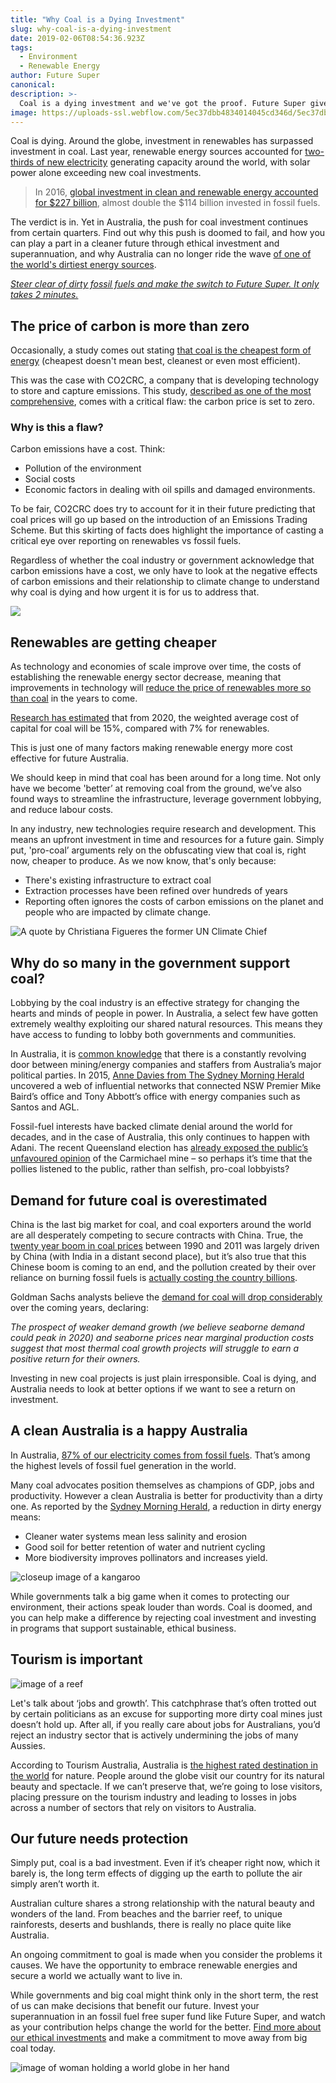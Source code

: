 ```yaml
---
title: "Why Coal is a Dying Investment"
slug: why-coal-is-a-dying-investment
date: 2019-02-06T08:54:36.923Z
tags:
  - Environment
  - Renewable Energy
author: Future Super
canonical:
description: >-
  Coal is a dying investment and we've got the proof. Future Super gives the full story on why Australians are steering clear from fossil fuel investments.
image: https://uploads-ssl.webflow.com/5ec37dbb4834014045cd346d/5ec37dbc48340154b0cd3d29_Blog%20-%20main%20images%20_2.0.png
---
```


Coal is dying. Around the globe, investment in renewables has surpassed investment in coal. Last year, renewable energy sources accounted for [two-thirds of new electricity](http://www.theaustralian.com.au/news/nation/solar-exceeds-new-investment-in-coal/news-story/cdde93d6c7e6a5645f9a69d25c0485d2) generating capacity around the world, with solar power alone exceeding new coal investments.

> In 2016, [global investment in clean and renewable energy accounted for $227 billion](https://www.ft.com/content/702822b6-46f0-11e7-8d27-59b4dd6296b8), almost double the $114 billion invested in fossil fuels.

The verdict is in. Yet in Australia, the push for coal investment continues from certain quarters. Find out why this push is doomed to fail, and how you can play a part in a cleaner future through ethical investment and superannuation, and why Australia can no longer ride the wave [of one of the world's dirtiest energy sources](http://www.iea.org/bookshop/735-Medium-Term_Coal_Market_Report_2016).

[_Steer clear of dirty fossil fuels and make the switch to Future Super. It only takes 2 minutes._](https://join.myfuturesuper.com.au/)

## The price of carbon is more than zero

Occasionally, a study comes out stating [that coal is the cheapest form of energy](http://old.co2crc.com.au/dls/brochures/LCOE_Executive_Summary.pdf) (cheapest doesn't mean best, cleanest or even most efficient).

This was the case with CO2CRC, a company that is developing technology to store and capture emissions. This study, [described as one of the most comprehensive](http://www.abc.net.au/triplej/programs/hack/coal-versus-renewables-what-you-need-to-know/8269964), comes with a critical flaw: the carbon price is set to zero.

### Why is this a flaw?

Carbon emissions have a cost. Think:

- Pollution of the environment
- Social costs
- Economic factors in dealing with oil spills and damaged environments.

To be fair, CO2CRC does try to account for it in their future predicting that coal prices will go up based on the introduction of an Emissions Trading Scheme. But this skirting of facts does highlight the importance of casting a critical eye over reporting on renewables vs fossil fuels.

Regardless of whether the coal industry or government acknowledge that carbon emissions have a cost, we only have to look at the negative effects of carbon emissions and their relationship to climate change to understand why coal is dying and how urgent it is for us to address that.

![](https://lh4.googleusercontent.com/4w-3OSl7CPgD2i75AuEItzDBocSXncw1rmSIzmsLIZy-TpMqZzx4cfxXRA9C2Bx3xP8PqNZGPoOfrri-4z64DitgTjCen034xDnK7kABVQus9VjsOJPo0xKzPd4l_sl1FqPAWESV)

## Renewables are getting cheaper

As technology and economies of scale improve over time, the costs of establishing the renewable energy sector decrease, meaning that improvements in technology will [reduce the price of renewables more so than coal](https://theconversation.com/renewables-will-be-cheaper-than-coal-in-the-future-here-are-the-numbers-84433) in the years to come.

[Research has estimated](https://www.environment.gov.au/system/files/resources/1d6b0464-6162-4223-ac08-3395a6b1c7fa/files/emissions-mitigation-policies.pdf) that from 2020, the weighted average cost of capital for coal will be 15%, compared with 7% for renewables.

This is just one of many factors making renewable energy more cost effective for future Australia.

We should keep in mind that coal has been around for a long time. Not only have we become 'better’ at removing coal from the ground, we’ve also found ways to streamline the infrastructure, leverage government lobbying, and reduce labour costs.

In any industry, new technologies require research and development. This means an upfront investment in time and resources for a future gain. Simply put, 'pro-coal’ arguments rely on the obfuscating view that coal is, right now, cheaper to produce. As we now know, that's only because:

- There's existing infrastructure to extract coal
- Extraction processes have been refined over hundreds of years
- Reporting often ignores the costs of carbon emissions on the planet and people who are impacted by climate change.

![A quote by Christiana Figueres the former UN Climate Chief](https://lh6.googleusercontent.com/PFK9vb5pC8HEtyafRUUADMXITK9PVNSMxiUqw_eylOx1lazTMVIHM97FmfmEvFT61Dn9b4tg9rxVDc9DUJM1CGjucr2C0wy9BT1iC3JaW7mck-vPmOygILEukyLT1w_wEgFuY3qR)

## Why do so many in the government support coal?

Lobbying by the coal industry is an effective strategy for changing the hearts and minds of people in power. In Australia, a select few have gotten extremely wealthy exploiting our shared natural resources. This means they have access to funding to lobby both governments and communities.

In Australia, it is [common knowledge](https://theconversation.com/the-fossil-fuelled-political-economy-of-australian-elections-61394) that there is a constantly revolving door between mining/energy companies and staffers from Australia’s major political parties. In 2015, [Anne Davies from The Sydney Morning Herald](http://www.smh.com.au/nsw/csg-industry-hires-wellconnected-staffers-20150515-gh2rg3.html) uncovered a web of influential networks that connected NSW Premier Mike Baird’s office and Tony Abbott’s office with energy companies such as Santos and AGL.



Fossil-fuel interests have backed climate denial around the world for decades, and in the case of Australia, this only continues to happen with Adani. The recent Queensland election has [already exposed the public’s unfavoured opinion](http://www.couriermail.com.au/news/opinion/opinion-adanis-carmichael-mine-unpopular-as-state-election-results-show/news-story/fc6d73295603494edd2a05bfbfe4969b) of the Carmichael mine – so perhaps it’s time that the pollies listened to the public, rather than selfish, pro-coal lobbyists?

## Demand for future coal is overestimated

China is the last big market for coal, and coal exporters around the world are all desperately competing to secure contracts with China. True, the [twenty year boom in coal prices](http://grist.org/climate-energy/goldman-sachs-says-coal-export-terminals-are-a-bad-investment/) between 1990 and 2011 was largely driven by China (with India in a distant second place), but it’s also true that this Chinese boom is coming to an end, and the pollution created by their over reliance on burning fossil fuels is [actually costing the country billions](http://grist.org/news/china-to-spend-big-to-clean-up-its-air/).

Goldman Sachs analysts believe the [demand for coal will drop considerably](http://d35brb9zkkbdsd.cloudfront.net/wp-content/uploads/2013/08/GS_Rocks__Ores_-_Thermal_Coal_July_2013.pdf) over the coming years, declaring:

_The prospect of weaker demand growth (we believe seaborne demand could peak in 2020) and seaborne prices near marginal production costs suggest that most thermal coal growth projects will struggle to earn a positive return for their owners._

Investing in new coal projects is just plain irresponsible. Coal is dying, and Australia needs to look at better options if we want to see a return on investment.



## A clean Australia is a happy Australia

In Australia, [87% of our electricity comes from fossil fuels](https://www.environment.gov.au/system/files/resources/97a4f50c-24ac-4fe5-b3e5-5f93066543a4/files/independent-review-national-elec-market-prelim.pdf). That’s among the highest levels of fossil fuel generation in the world.

Many coal advocates position themselves as champions of GDP, jobs and productivity. However a clean Australia is better for productivity than a dirty one. As reported by the [Sydney Morning Herald](http://www.smh.com.au/comment/neglecting-the-environment-is-a-bad-investment-that-will-burden-future-generations-20170307-gushpu.html), a reduction in dirty energy means:

- Cleaner water systems mean less salinity and erosion
- Good soil for better retention of water and nutrient cycling
- More biodiversity improves pollinators and increases yield.

![closeup image of a kangaroo](https://lh4.googleusercontent.com/8xfa7Ca296JaO0_n6Flj0Yjn0rJbUt43k7m-0XUFdiETxRnHP2kTq0w6btTj7EI26psI94CNbjzj4R34pqnGu1KI9jSymD0j5z-DQXgUmJU0kAAktSH_FubGzCGlBItAxXWH0pHQ)

While governments talk a big game when it comes to protecting our environment, their actions speak louder than words. Coal is doomed, and you can help make a difference by rejecting coal investment and investing in programs that support sustainable, ethical business.

## Tourism is important

![image of a reef](https://lh6.googleusercontent.com/75YWCa-i6WvOlnZ0D4hFot-XgtDo6kOWp1SM5xJS7cbFdZmIRQTvx_vf8TLFuYYGyHgdFjZXW37xgLlCZiSO7KIeCqbd3tSpZ3mqkxb7ux1JW0ivGLe1VIwcRggLKVc_Q_TQdOPj)

Let's talk about ‘jobs and growth’. This catchphrase that’s often trotted out by certain politicians as an excuse for supporting more dirty coal mines just doesn’t hold up. After all, if you really care about jobs for Australians, you’d reject an industry sector that is actively undermining the jobs of many Aussies.

According to Tourism Australia, Australia is [the highest rated destination in the world](http://www.smh.com.au/comment/neglecting-the-environment-is-a-bad-investment-that-will-burden-future-generations-20170307-gushpu.html) for nature. People around the globe visit our country for its natural beauty and spectacle. If we can’t preserve that, we’re going to lose visitors, placing pressure on the tourism industry and leading to losses in jobs across a number of sectors that rely on visitors to Australia.

## Our future needs protection

Simply put, coal is a bad investment. Even if it’s cheaper right now, which it barely is, the long term effects of digging up the earth to pollute the air simply aren’t worth it.

Australian culture shares a strong relationship with the natural beauty and wonders of the land. From beaches and the barrier reef, to unique rainforests, deserts and bushlands, there is really no place quite like Australia.

An ongoing commitment to goal is made when you consider the problems it causes. We have the opportunity to embrace renewable energies and secure a world we actually want to live in.

While governments and big coal might think only in the short term, the rest of us can make decisions that benefit our future. Invest your superannuation in an fossil fuel free super fund like Future Super, and watch as your contribution helps change the world for the better. [Find more about our ethical investments](https://www.myfuturesuper.com.au/choosing/investments) and make a commitment to move away from big coal today.

![image of woman holding a world globe in her hand](https://lh3.googleusercontent.com/UCAvyP3v6R-YHVxcyv3BB33MC6oowUMwewPb9MBn3UdOIDN2wGDHAL5pZ9lE792BLr158Z1oxYd_Ura1itWzfV5xRjCUlihSrnwBhVyxJzQqoOB2q8fVopalv2h8BFNM4vYIqIDS)
